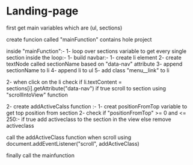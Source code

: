 # Landing-page
first get main variables which are (ul, sections)

create funcion called "mainFunction" contains hole project 

inside "mainFunction":-
 1- loop over sections variable to get every single section
 inside the loop:-
   1- build navbar:-
     1- create li element
     2- create textNode called sectionName based on "data-nav" attribute
     3- append sectionName to li
     4- append li to ul
     5- add class "menu__link" to li
  
   2- when click on the li check if li.textContent = sections[i].getAttribute("data-nav")
  if true scroll to section using "scrollIntoView" function

 2- create addActiveCalss function :-
  1- creat positionFromTop variable to get top position from section
  2- check if "positionFromTop" >= 0 and <= 250:-
     if true add activeclass to the section in the view
     else remove activeclass
     
  call the addActiveClass function when scroll using document.addEventListener("scroll", addActiveClass)


finally call the mainfunction
